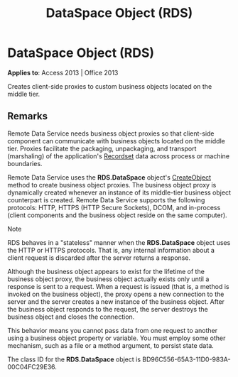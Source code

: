 ﻿---
title: DataSpace Object (RDS)
TOCTitle: DataSpace Object (RDS)
ms:assetid: 7db181d5-422b-49fe-b6af-a20f5da520ff
ms:mtpsurl: https://msdn.microsoft.com/en-us/library/JJ249527(v=office.15)
ms:contentKeyID: 48545862
ms.date: 09/18/2015
mtps_version: v=office.15
---

# DataSpace Object (RDS)


**Applies to**: Access 2013 | Office 2013

Creates client-side proxies to custom business objects located on the middle tier.

## Remarks

Remote Data Service needs business object proxies so that client-side component can communicate with business objects located on the middle tier. Proxies facilitate the packaging, unpackaging, and transport (marshaling) of the application's [Recordset](recordset-object-ado.md) data across process or machine boundaries.

Remote Data Service uses the **RDS.DataSpace** object's [CreateObject](createobject-method-rds.md) method to create business object proxies. The business object proxy is dynamically created whenever an instance of its middle-tier business object counterpart is created. Remote Data Service supports the following protocols: HTTP, HTTPS (HTTP Secure Sockets), DCOM, and in-process (client components and the business object reside on the same computer).


> [!NOTE]
> <P>RDS behaves in a "stateless" manner when the <STRONG>RDS.DataSpace</STRONG> object uses the HTTP or HTTPS protocols. That is, any internal information about a client request is discarded after the server returns a response.</P>



Although the business object appears to exist for the lifetime of the business object proxy, the business object actually exists only until a response is sent to a request. When a request is issued (that is, a method is invoked on the business object), the proxy opens a new connection to the server and the server creates a new instance of the business object. After the business object responds to the request, the server destroys the business object and closes the connection.

This behavior means you cannot pass data from one request to another using a business object property or variable. You must employ some other mechanism, such as a file or a method argument, to persist state data.

The class ID for the **RDS.DataSpace** object is BD96C556-65A3-11D0-983A-00C04FC29E36.

